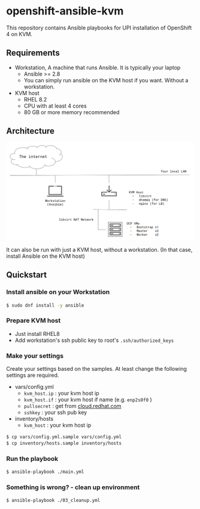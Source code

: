 # openshift-ansible-kvm

This repository contains Ansible playbooks for UPI installation of OpenShift 4 on KVM.


## Requirements

- Workstation, A machine that runs Ansible. It is typically your laptop
    - Ansible >= 2.8
    - You can simply run ansible on the KVM host if you want. Without a workstation.
- KVM host
    - RHEL 8.2
    - CPU with at least 4 cores
    - 80 GB or more memory recommended

## Architecture

![openshift-ansible-kvm-architecture](docs/assets/openshift-ansible-kvm-architecture.png)

It can also be run with just a KVM host, without a workstation. (In that case, install Ansible on the KVM host)

## Quickstart

### Install ansible on your Workstation

```bash
$ sudo dnf install -y ansible
```

### Prepare KVM host

- Just install RHEL8
- Add workstation's ssh public key to root's `.ssh/authorized_keys`

### Make your settings

Create your settings based on the samples.
At least change the following settings are required.

- vars/config.yml
    - `kvm_host.ip` : your kvm host ip
    - `kvm_host.if` : your kvm host if name (e.g. `enp2s0f0` )
    - `pullsecret`  : get from [cloud.redhat.com](https://cloud.redhat.com/openshift/install/metal/user-provisioned)
    - `sshkey`      : your ssh pub key
- inventory/hosts
    - `kvm_host`    : your kvm host ip

```bash
$ cp vars/config.yml.sample vars/config.yml
$ cp inventory/hosts.sample inventory/hosts
```

### Run the playbook

```bash
$ ansible-playbook ./main.yml
```

### Something is wrong? - clean up environment

```bash
$ ansible-playbook ./03_cleanup.yml
```

